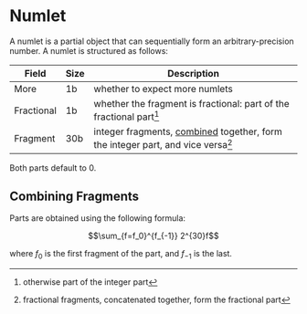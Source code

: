 # Numlet

A numlet is a partial object that can sequentially form an arbitrary-precision number. A numlet is structured as follows:

Field     |Size|Description
----------|----|-----------
More      |1b  |whether to expect more numlets
Fractional|1b  |whether the fragment is fractional: part of the fractional part[^integer-part]
Fragment  |30b |integer fragments, [combined](#combining-fragments) together, form the integer part, and vice versa[^vice-versa]

Both parts default to 0.

## Combining Fragments

Parts are obtained using the following formula:

$$\sum_{f=f_0}^{f_{-1}} 2^{30}f$$

where $f_0$ is the first fragment of the part, and $f_{-1}$ is the last.

[^integer-part]: otherwise part of the integer part
[^vice-versa]: fractional fragments, concatenated together, form the fractional part
